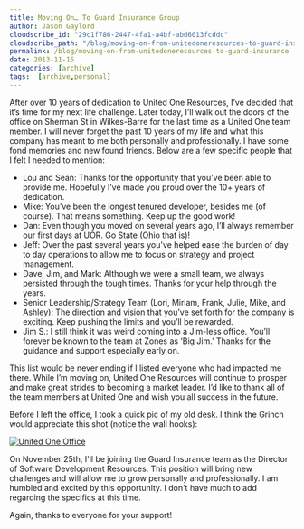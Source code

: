 ```yaml
---
title: Moving On… To Guard Insurance Group
author: Jason Gaylord
cloudscribe_id: "29c1f786-2447-4fa1-a4bf-abd6013fcddc"
cloudscribe_path: "/blog/moving-on-from-unitedoneresources-to-guard-insurance"
permalink: /blog/moving-on-from-unitedoneresources-to-guard-insurance
date: 2013-11-15
categories: [archive]
tags:  [archive,personal]
---
```


After over 10 years of dedication to United One Resources, I’ve decided that it’s time for my next life challenge. Later today, I’ll walk out the doors of the office on Sherman St in Wilkes-Barre for the last time as a United One team member. I will never forget the past 10 years of my life and what this company has meant to me both personally and professionally. I have some fond memories and new found friends. Below are a few specific people that I felt I needed to mention:

- Lou and Sean: Thanks for the opportunity that you’ve been able to provide me. Hopefully I’ve made you proud over the 10+ years of dedication.  
- Mike: You’ve been the longest tenured developer, besides me (of course). That means something. Keep up the good work!  
- Dan: Even though you moved on several years ago, I’ll always remember our first days at UOR. Go State (Ohio that is)!  
- Jeff: Over the past several years you've helped ease the burden of day to day operations to allow me to focus on strategy and project management.  
- Dave, Jim, and Mark: Although we were a small team, we always persisted through the tough times. Thanks for your help through the years.  
- Senior Leadership/Strategy Team (Lori, Miriam, Frank, Julie, Mike, and Ashley): The direction and vision that you’ve set forth for the company is exciting. Keep pushing the limits and you’ll be rewarded.  
- Jim S.: I still think it was weird coming into a Jim-less office. You’ll forever be known to the team at Zones as ‘Big Jim.’ Thanks for the guidance and support especially early on.  

This list would be never ending if I listed everyone who had impacted me there. While I’m moving on, United One Resources will continue to prosper and make great strides to becoming a market leader. I’d like to thank all of the team members at United One and wish you all success in the future.

Before I left the office, I took a quick pic of my old desk. I think the Grinch would appreciate this shot (notice the wall hooks):

[![United One Office](https://cdn.jasongaylord.com/images/2013/11/15/unitedoneoffice.jpg "United One Office")](https://cdn.jasongaylord.com/images/2013/11/15/unitedoneoffice.jpg)

On November 25th, I'll be joining the Guard Insurance team as the Director of Software Development Resources. This position will bring new challenges and will allow me to grow personally and professionally. I am humbled and excited by this opportunity. I don't have much to add regarding the specifics at this time.

Again, thanks to everyone for your support!